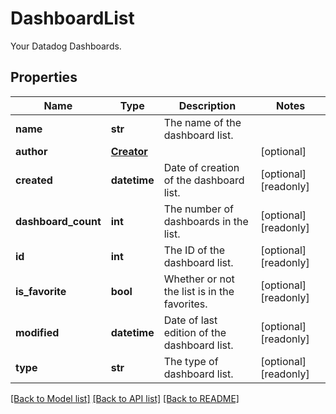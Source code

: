 # DashboardList

Your Datadog Dashboards.

## Properties
Name | Type | Description | Notes
------------ | ------------- | ------------- | -------------
**name** | **str** | The name of the dashboard list. | 
**author** | [**Creator**](Creator.md) |  | [optional] 
**created** | **datetime** | Date of creation of the dashboard list. | [optional] [readonly] 
**dashboard_count** | **int** | The number of dashboards in the list. | [optional] [readonly] 
**id** | **int** | The ID of the dashboard list. | [optional] [readonly] 
**is_favorite** | **bool** | Whether or not the list is in the favorites. | [optional] [readonly] 
**modified** | **datetime** | Date of last edition of the dashboard list. | [optional] [readonly] 
**type** | **str** | The type of dashboard list. | [optional] [readonly] 

[[Back to Model list]](README.md#documentation-for-models) [[Back to API list]](README.md#documentation-for-api-endpoints) [[Back to README]](README.md)


